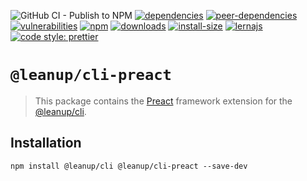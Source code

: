 ![GitHub CI - Publish to NPM](https://github.com/leanupjs/leanup/workflows/GitHub%20CI%20-%20Publish%20to%20NPM/badge.svg)
[![dependencies][dependencies]][dependencies-url]
[![peer-dependencies][peer-dependencies]][peer-dependencies-url]
[![vulnerabilities][vulnerabilities]][vulnerabilities-url]
[![npm][npm]][npm-url]
[![downloads][downloads]][downloads-url]
[![install-size][install-size]][install-size-url]
[![lernajs][lernajs]][lernajs-url]
[![code style: prettier](https://img.shields.io/badge/code_style-prettier-ff69b4.svg)](https://github.com/prettier/prettier)

[npm]: https://img.shields.io/npm/v/@leanup/cli-preact
[npm-url]: https://www.npmjs.com/package/@leanup/cli-preact
[dependencies]: https://david-dm.org/leanupjs/leanup/release%2F1.1/status.svg?path=packages/cli/frameworks/preact
[dependencies-url]: https://david-dm.org/leanupjs/leanup/release%2F1.1?path=packages/cli/frameworks/preact
[peer-dependencies]: https://img.shields.io/david/peer/leanupjs/leanup?path=packages/cli/frameworks/preact
[peer-dependencies-url]: https://david-dm.org/leanupjs/leanup/release%2F1.1?path=packages/cli/frameworks/preact&type=peer
[vulnerabilities]: https://snyk.io/test/npm/@leanup/cli-preact/badge.svg
[vulnerabilities-url]: https://snyk.io/test/npm/@leanup/cli-preact
[downloads]: https://img.shields.io/npm/dt/@leanup/cli-preact
[downloads-url]: https://npmcharts.com/compare/@leanup/cli-preact?minimal=true
[install-size]: https://packagephobia.now.sh/badge?p=@leanup/cli-preact
[install-size-url]: https://packagephobia.now.sh/result?p=@leanup/cli-preact
[lernajs]: https://img.shields.io/badge/managed%20with-lerna-blueviolet
[lernajs-url]: https://lerna.js.org

# `@leanup/cli-preact`

> This package contains the [Preact](https://preactjs.com) framework extension for the [@leanup/cli](https://www.npmjs.com/package/@leanup/cli).

## Installation

`npm install @leanup/cli @leanup/cli-preact --save-dev`
